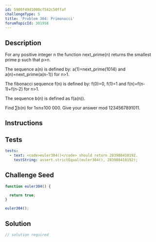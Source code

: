```yaml
---
id: 5900f49d1000cf542c50ffaf
challengeType: 5
title: 'Problem 304: Primonacci'
forumTopicId: 301958
---
```


## Description

<section id='description'>

For any positive integer n the function next_prime(n) returns the smallest prime p such that p>n.

The sequence a(n) is defined by: a(1)=next_prime(1014) and a(n)=next_prime(a(n-1)) for n>1.

The fibonacci sequence f(n) is defined by: f(0)=0, f(1)=1 and f(n)=f(n-1)+f(n-2) for n>1.

The sequence b(n) is defined as f(a(n)).

Find ∑b(n) for 1≤n≤100 000. Give your answer mod 1234567891011.

</section>

## Instructions

<section id='instructions'>

</section>

## Tests

<section id='tests'>

```yml
tests:
  - text: <code>euler304()</code> should return 283988410192.
    testString: assert.strictEqual(euler304(), 283988410192);

```

</section>

## Challenge Seed

<section id='challengeSeed'>

<div id='js-seed'>

```js
function euler304() {

  return true;
}

euler304();
```

</div>

</section>

## Solution

<section id='solution'>

```js
// solution required
```

</section>
